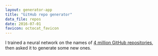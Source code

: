 ```yaml
---
layout: generator-app
title: "GitHub repo generator"
data_file: repos
date: 2016-07-01
favicon: octocat_favicon
---
```


I trained a neural network on the names of [4 million GitHub repositories](https://github.com/colinmorris/reponames-dataset), then asked it to generate some new ones.
